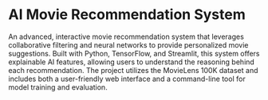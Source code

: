 # AI Movie Recommendation System
 An advanced, interactive movie recommendation system that leverages collaborative filtering and neural networks to provide personalized movie suggestions. Built with Python, TensorFlow, and Streamlit, this system offers explainable AI features, allowing users to understand the reasoning behind each recommendation. The project utilizes the MovieLens 100K dataset and includes both a user-friendly web interface and a command-line tool for model training and evaluation. 
